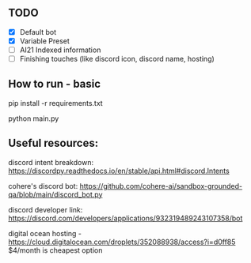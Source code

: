 ## TODO
- [x] Default bot
- [x] Variable Preset
- [ ] AI21 Indexed information
- [ ] Finishing touches (like discord icon, discord name, hosting)

## How to run - basic
pip install -r requirements.txt

python main.py


## Useful resources:

discord intent breakdown: https://discordpy.readthedocs.io/en/stable/api.html#discord.Intents

cohere's discord bot: https://github.com/cohere-ai/sandbox-grounded-qa/blob/main/discord_bot.py

discord developer link: https://discord.com/developers/applications/932319489243107358/bot

digital ocean hosting - https://cloud.digitalocean.com/droplets/352088938/access?i=d0ff85
$4/month is cheapest option
